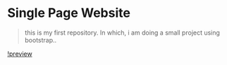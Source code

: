 # Single Page Website

> this is my first repository. In which, i am doing a small project using bootstrap..

[!preview](https://capture.dropbox.com/Y8SaVT5AnAJ9dB9v?src=ss)

